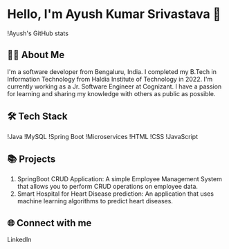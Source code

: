 # Hello, I'm Ayush Kumar Srivastava 👋

!Ayush's GitHub stats

## 👨‍💻 About Me
I'm a software developer from Bengaluru, India. I completed my B.Tech in Information Technology from Haldia Institute of Technology in 2022. I'm currently working as a Jr. Software Engineer at Cognizant. I have a passion for learning and sharing my knowledge with others as public as possible.

## 🛠️ Tech Stack
!Java
!MySQL
!Spring Boot
!Microservices
!HTML
!CSS
!JavaScript

## 📚 Projects
1. SpringBoot CRUD Application: A simple Employee Management System that allows you to perform CRUD operations on employee data.
2. Smart Hospital for Heart Disease prediction: An application that uses machine learning algorithms to predict heart diseases.

## 🌐 Connect with me
LinkedIn
